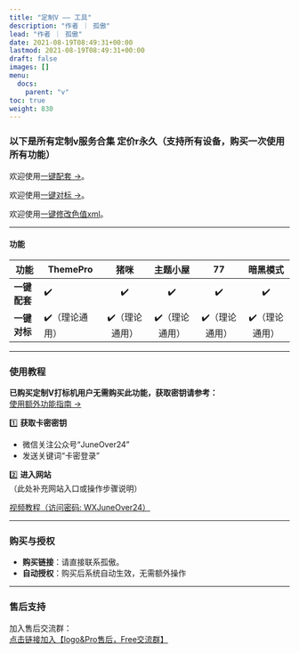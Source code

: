 ```yaml
---
title: "定制V —— 工具"
description: "作者 ｜ 孤傲"
lead: "作者 ｜ 孤傲"
date: 2021-08-19T08:49:31+00:00
lastmod: 2021-08-19T08:49:31+00:00
draft: false
images: []
menu:
  docs:
    parent: "v"
toc: true
weight: 830
---
```


### 以下是所有定制v服务合集 定价r永久（支持所有设备，购买一次使用所有功能）

欢迎使用[一键配套 →](/docs/extra_service/v/Supportingfacilities/)。

欢迎使用[一键对标 →](/docs/extra_service/v/Icon/)。

欢迎使用[一键修改色值xml](/docs/extra_service/skin/Xml)。

---

#### 功能

| 功能          | ThemePro          | 猪咪 | 主题小屋 | 77 | 暗黑模式 |
|---------------|--------------------|:----------:|:----------:|:--------------:|:--------------:|
| **一键配套**       | ✔️ | ✔️         | ✔️         | ✔️             | ✔️             |
| **一键对标**       | ✔️（理论通用） | ✔️（理论通用）         | ✔️（理论通用）         | ✔️（理论通用）             | ✔️（理论通用）             |

---

### 使用教程  

**已购买定制V打标机用户无需购买此功能，获取密钥请参考：**  
[使用额外功能指南 →](/mark_user/general/useextraservice/)  

1️⃣ **获取卡密密钥**  

- 微信关注公众号“JuneOver24”  
- 发送关键词“卡密登录”  

2️⃣ **进入网站**  
（此处补充网站入口或操作步骤说明）

[视频教程（访问密码: WXJuneOver24）](https://url69.ctfile.com/d/22031369-65046580-3246ae?p=WXJuneOver24)

---

### 购买与授权  

- **购买链接**：请直接联系孤傲。
- **自动授权**：购买后系统自动生效，无需额外操作  

---

### 售后支持  

加入售后交流群：  
[点击链接加入【logo&Pro售后，Free交流群】](https://qm.qq.com/q/BrPUdXGm6Q)
